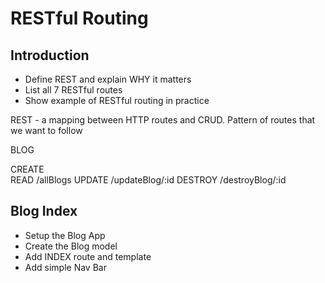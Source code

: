 # RESTful Routing

## Introduction
* Define REST and explain WHY it matters
* List all 7 RESTful routes
* Show example of RESTful routing in practice

REST - a mapping between HTTP routes and CRUD. Pattern of routes that we want to follow

BLOG

CREATE      
READ        /allBlogs
UPDATE      /updateBlog/:id
DESTROY     /destroyBlog/:id


## Blog Index
* Setup the Blog App
* Create the Blog model
* Add INDEX route and template
* Add simple Nav Bar